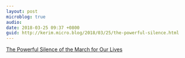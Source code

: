 ```yaml
---
layout: post
microblog: true
audio: 
date: 2018-03-25 09:37 +0800
guid: http://kerim.micro.blog/2018/03/25/the-powerful-silence.html
---
```

[The Powerful Silence of the March for Our Lives](https://www.theatlantic.com/entertainment/archive/2018/03/the-powerful-silence-of-the-march-for-our-lives/556469/)
